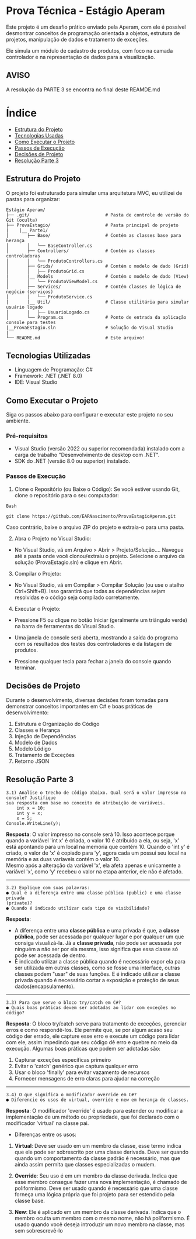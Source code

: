 # Prova Técnica - Estágio Aperam

Este projeto é um desafio prático enviado pela Aperam, com ele é possível desmontrar conceitos de programação orientada a objetos, estrutura de projetos, manipulação de dados e tratamento de exceções.

Ele simula um módulo de cadastro de produtos, com foco na camada controlador e na representação de dados para a visualização.

## AVISO

A resolução da PARTE 3 se encontra no final deste REAMDE.md

# Índice

- [Estrutura do Projeto](#estrutura-do-projeto)
- [Tecnologias Usadas](#tecnologias-usadas)
- [Como Executar o Projeto](#como-executar-o-projeto)
- [Passos de Execução](#passos-de-execução)
- [Decisões de Projeto](#decisões-de-projeto)
- [Resolução Parte 3](#resolução-parte-3)

## Estrutura do Projeto

O projeto foi estruturado para simular uma arquitetura MVC, eu utilizei de pastas para organizar:

```
Estágio Aperam/
├── .git/                             # Pasta de controle de versão do Git (oculta)
├── ProvaEstagio/                     # Pasta principal do projeto
|    |__ Parte1/
│       ├── Base/                     # Contém as classes base para herança
│       │   └── BaseController.cs
│       ├── Controllers/              # Contém as classes controladoras
│       │   └── ProdutoControllers.cs
│       ├── Grids/                    # Contém o modelo de dado (Grid)
│       │   ├── ProdutoGrid.cs
|       |__ Models                    # Contém o modelo de dado (View)
│       │   └── ProdutoViewModel.cs
│       ├── Services/                 # Contém classes de lógica de negócio (serviços)
│       │   └── ProdutoService.cs
|       |__ Util/                     # Classe utilitária para simular usuário logado
│       |   ├── UsuarioLogado.cs
│       └── Program.cs                # Ponto de entrada da aplicação console para testes
|__ProvaEstagio.sln                   # Solução do Visual Studio
|
└── README.md                         # Este arquivo!
```

## Tecnologias Utilizadas

- Linguagem de Programação: C#
- Framework: .NET (.NET 8.0)
- IDE: Visual Studio

## Como Executar o Projeto

Siga os passos abaixo para configurar e executar este projeto no seu ambiente.

### Pré-requisitos

- Visual Studio (versão 2022 ou superior recomendada) instalado com a carga de trabalho "Desenvolvimento de desktop com .NET".
- SDK do .NET (versão 8.0 ou superior) instalado.

### Passos de Execução

1. Clone o Repositório (ou Baixe o Código):
   Se você estiver usando Git, clone o repositório para o seu computador:

```
Bash

git clone https://github.com/EARNascimento/ProvaEstagioAperam.git
```

Caso contrário, baixe o arquivo ZIP do projeto e extraia-o para uma pasta.

2. Abra o Projeto no Visual Studio:

- No Visual Studio, vá em Arquivo > Abrir > Projeto/Solução....
  Navegue até a pasta onde você clonou/extraiu o projeto.
  Selecione o arquivo da solução (ProvaEstagio.sln) e clique em Abrir.

3. Compilar o Projeto:

- No Visual Studio, vá em Compilar > Compilar Solução (ou use o atalho Ctrl+Shift+B). Isso garantirá que todas as dependências sejam resolvidas e o código seja compilado corretamente.

4. Executar o Projeto:

- Pressione F5 ou clique no botão Iniciar (geralmente um triângulo verde) na barra de ferramentas do Visual Studio.
- Uma janela de console será aberta, mostrando a saída do programa com os resultados dos testes dos controladores e da listagem de produtos.

- Pressione qualquer tecla para fechar a janela do console quando terminar.

## Decisões de Projeto

Durante o desenvolvimento, diversas decisões foram tomadas para demonstrar conceitos importantes em C# e boas práticas de desenvolvimento:

1. Estrutura e Organização do Código
2. Classes e Herança
3. Injeção de Dependências
4. Modelo de Dados
5. Modelo Lódigo
6. Tratamento de Exceções
7. Retorno JSON

## Resolução Parte 3

```
3.1) Analise o trecho de código abaixo. Qual será o valor impresso no console? Justifique
sua resposta com base no conceito de atribuição de variáveis.
    int x = 10;
    int y = x;
    x = 5;
Console.WriteLine(y);

```

**Resposta**: O valor impresso no console será 10. Isso acontece porque quando a variável 'int x' é criada, o valor 10 é atribuído a ela, ou seja, 'x' está apontando para um local na memória que contém 10. Quando o 'int y' é criado, o valor de 'x' é copiado para 'y', agora cada um possui seu local na memória e as duas varíaveis contém o valor 10.<br>
Mesmo após a alteração da variável 'x', ela afeta apenas e unicamente a variável 'x', como 'y' recebeu o valor na etapa anterior, ele não é afetado.

---

```
3.2) Explique com suas palavras:
● Qual é a diferença entre uma classe pública (public) e uma classe privada
(private)?
● Quando é indicado utilizar cada tipo de visibilidade?
```

**Resposta**:

- A diferença entre uma **classe pública** e uma privada é que, a **classe pública**, pode ser acessada por qualquer lugar e por qualquer um que consiga visualizá-la. Já a **classe privada**, não pode ser acessada por ninguém a não ser por ela mesma, isso significa que essa classe só pode ser acessada de dentro.
- É indicado utilizar a classe pública quando é necessário expor ela para ser utilizada em outras classes, como se fosse uma interface, outras classes podem "usar" de suas funções. E é indicado utilizar a classe privada quando é necessário cortar a exposição e proteção de seus dados(encapsulamento).

---

```
3.3) Para que serve o bloco try/catch em C#?
● Quais boas práticas devem ser adotadas ao lidar com exceções no código?

```

**Resposta**: O bloco try/catch serve para tratamento de exceções, gerenciar erros e como respondê-los. Ele permite que, se por algum acaso seu código der errado, ele capture esse erro e execute um código para lidar com ele, assim impedindo que seu código dê erro e quebre no meio da execução.
Algumas boas práticas que podem ser adotadas são:

1. Capturar exceções específicas primeiro
2. Evitar o 'catch' genérico que captura qualquer erro
3. Usar o bloco 'finally' para evitar vazamento de recursos
4. Fornecer mensagens de erro claras para ajudar na correção

---

```
3.4) O que significa o modificador override em C#?
● Diferencie os usos de virtual, override e new em herança de classes.
```

**Resposta**: O modificador 'override' é usado para estender ou modificar a implementação de um método ou propriedade, que foi declarado com o modificador 'virtual' na classe pai.

- Diferenças entre os usos:<br>

1. **Virtual**: Deve ser usado em um membro da classe, esse termo indica que ele pode ser sobrescrito por uma classe derivada. Deve ser quando quando um comportamento da classe padrão é necessário, mas que ainda assim permita que classes especializadas o mudem.

2. **Override**: Seu uso é em um membro da classe derivada. Indica que esse membro consegue fazer uma nova implementação, é chamado de poliformismo. Deve ser usado quando é necessário que uma classe forneça uma lógica própria que foi projeto para ser estendido pela classe base.

3. **New**: Ele é aplicado em um membro da classe derivada. Indica que o membro oculta um membro com o mesmo nome, não há poliformismo. É usado quando você deseja introduzir um novo membro na classe, mas sem sobrescrevê-lo
